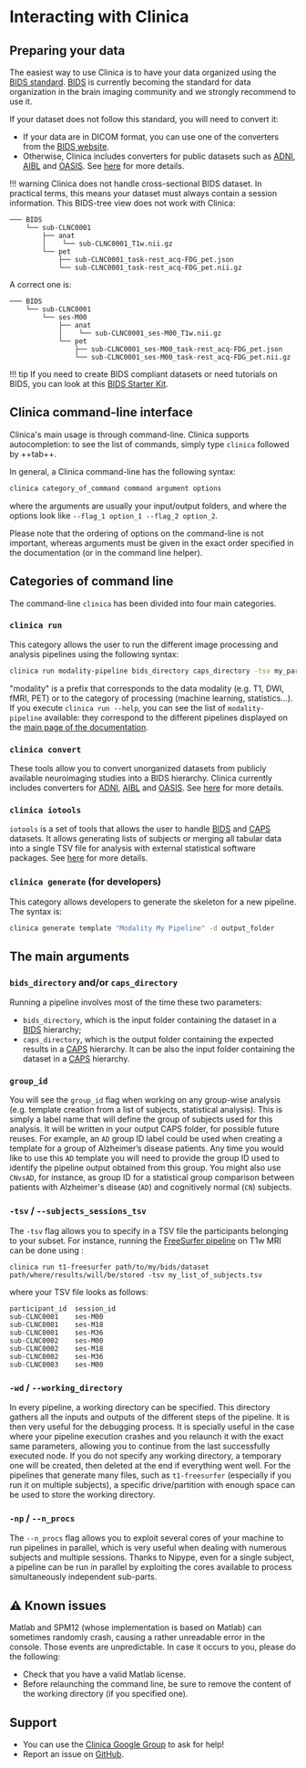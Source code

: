# Interacting with Clinica

## Preparing your data

The easiest way to use Clinica is to have your data organized using the [BIDS standard](http://bids.neuroimaging.io/). [BIDS](http://bids.neuroimaging.io/) is currently becoming the standard for data organization in the brain imaging community and we strongly recommend to use it.

If your dataset does not follow this standard, you will need to convert it:

- If your data are in DICOM format, you can use one of the converters from the [BIDS website](http://bids.neuroimaging.io/).
- Otherwise, Clinica includes converters for public datasets such as [ADNI](http://adni.loni.usc.edu/), [AIBL](https://aibl.csiro.au) and [OASIS](http://www.oasis-brains.org). See [here](../DatabasesToBIDS) for more details.

!!! warning
    Clinica does not handle cross-sectional BIDS dataset. In practical terms, this means your dataset must always contain a session information. This BIDS-tree view does not work with Clinica:

```shell
─── BIDS
    └── sub-CLNC0001
        ├── anat
        │    └── sub-CLNC0001_T1w.nii.gz
        └── pet
            ├── sub-CLNC0001_task-rest_acq-FDG_pet.json
            └── sub-CLNC0001_task-rest_acq-FDG_pet.nii.gz
```

A correct one is:

```shell
─── BIDS
    └── sub-CLNC0001
        └── ses-M00
            ├── anat
            │    └── sub-CLNC0001_ses-M00_T1w.nii.gz
            └── pet
                ├── sub-CLNC0001_ses-M00_task-rest_acq-FDG_pet.json
                └── sub-CLNC0001_ses-M00_task-rest_acq-FDG_pet.nii.gz
```

!!! tip
     If you need to create BIDS compliant datasets or need tutorials on BIDS, you can look at this [BIDS Starter Kit](https://github.com/INCF/bids-starter-kit/).


## Clinica command-line interface

Clinica's main usage is through command-line. Clinica supports autocompletion: to see the list of commands, simply type `clinica` followed by ++tab++.

In general, a Clinica command-line has the following syntax:
```bash
clinica category_of_command command argument options
```
where the arguments are usually your input/output folders, and where the options look like `--flag_1 option_1 --flag_2 option_2`.

Please note that the ordering of options on the command-line is not important, whereas arguments must be given in the exact order specified in the documentation (or in the command line helper).


## Categories of command line

The command-line `clinica` has been divided into four main categories.

### `clinica run`

This category allows the user to run the different image processing and analysis pipelines using the following syntax:
```bash
clinica run modality-pipeline bids_directory caps_directory -tsv my_participants.tsv
```
"modality" is a prefix that corresponds to the data modality (e.g. T1, DWI, fMRI, PET) or to the category of processing (machine learning, statistics...).
If you execute `clinica run --help`, you can see the list of `modality-pipeline` available: they correspond to the different pipelines displayed on the [main page of the documentation](..).

<!-- ### clinica visualize

!!! note
    We are currently rewriting this section. We will update this section ASAP. -->

### `clinica convert`

These tools allow you to convert unorganized datasets from publicly available neuroimaging studies into a BIDS hierarchy. Clinica currently includes converters for [ADNI](http://adni.loni.usc.edu/), [AIBL](https://aibl.csiro.au) and [OASIS](http://www.oasis-brains.org). See [here](../DatabasesToBIDS) for more details.


### `clinica iotools`

`iotools` is a set of tools that allows the user to handle [BIDS](http://bids.neuroimaging.io) and [CAPS](../CAPS) datasets. It allows generating lists of subjects or merging all tabular data into a single TSV file for analysis with external statistical software packages. See [here](../IO) for more details.


### `clinica generate` (for developers)

This category allows developers to generate the skeleton for a new pipeline. The syntax is:

```bash
clinica generate template "Modality My Pipeline" -d output_folder
```

## The main arguments

### `bids_directory` and/or `caps_directory`
Running a pipeline involves most of the time these two parameters:

- `bids_directory`, which is the input folder containing the dataset in a [BIDS](../BIDS) hierarchy;
- `caps_directory`, which is the output folder containing the expected results in a [CAPS](../CAPS) hierarchy. It can be also the input folder containing the dataset in a [CAPS](../CAPS) hierarchy.

### `group_id`
You will see the `group_id` flag when working on any group-wise analysis (e.g. template creation from a list of subjects, statistical analysis). This is simply a label name that will define the  group of subjects used for this analysis. It will be written in your output CAPS folder, for possible future reuses. For example, an `AD` group ID label could be used when creating a template for a group of Alzheimer’s disease patients. Any time you would like to use this `AD` template you will need to provide the group ID used to identify the pipeline output obtained from this group. You might also use `CNvsAD`, for instance, as group ID for a statistical group comparison between patients with Alzheimer's disease (`AD`) and cognitively normal (`CN`) subjects.

### `-tsv` / `--subjects_sessions_tsv`

The `-tsv` flag allows you to specify in a TSV file the participants belonging to your subset. For instance, running the [FreeSurfer pipeline](../Pipelines/T1_FreeSurfer) on T1w MRI can be done using :
```shell
clinica run t1-freesurfer path/to/my/bids/dataset path/where/results/will/be/stored -tsv my_list_of_subjects.tsv
```
where your TSV file looks as follows:
```text
participant_id  session_id
sub-CLNC0001    ses-M00
sub-CLNC0001    ses-M18
sub-CLNC0001    ses-M36
sub-CLNC0002    ses-M00
sub-CLNC0002    ses-M18
sub-CLNC0002    ses-M36
sub-CLNC0003    ses-M00
```
<!-- Note that to make the display clearer, the rows contain successive tabs, which should not happen in an actual TSV file. -->

### `-wd` / `--working_directory`
In every pipeline, a working directory can be specified. This directory gathers all the inputs and outputs of the different steps of the pipeline. It is then very useful for the debugging process. It is specially useful in the case where your pipeline execution crashes and you relaunch it with the exact same parameters, allowing you to continue from the last successfully executed node. If you do not specify any working directory, a temporary one will be created, then deleted at the end if everything went well. For the pipelines that generate many files, such as `t1-freesurfer` (especially if you run it on multiple subjects), a specific drive/partition with enough space can be used to store the working directory.

### `-np` / `--n_procs`
The `--n_procs` flag allows you to exploit several cores of your machine to run pipelines in parallel, which is very useful when dealing with numerous subjects and multiple sessions. Thanks to Nipype, even for a single subject, a pipeline can be run in parallel by exploiting the cores available to process simultaneously independent sub-parts.


## :warning: Known issues

Matlab and SPM12 (whose implementation is based on Matlab) can sometimes randomly crash, causing a rather unreadable error in the console. Those events are unpredictable. In case it occurs to you, please do the following:

- Check that you have a valid Matlab license.
- Before relaunching the command line, be sure to remove the content of the working directory (if you specified one).


## Support

-   You can use the [Clinica Google Group](https://groups.google.com/forum/#!forum/clinica-user) to ask for help!
-   Report an issue on [GitHub](https://github.com/aramis-lab/clinica/issues).
